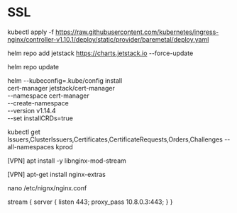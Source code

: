 # SSL

kubectl apply -f https://raw.githubusercontent.com/kubernetes/ingress-nginx/controller-v1.10.1/deploy/static/provider/baremetal/deploy.yaml


helm repo add jetstack https://charts.jetstack.io --force-update

helm repo update

helm --kubeconfig=.kube/config install \
  cert-manager jetstack/cert-manager \
  --namespace cert-manager \
  --create-namespace \
  --version v1.14.4 \
  --set installCRDs=true

  kubectl get Issuers,ClusterIssuers,Certificates,CertificateRequests,Orders,Challenges --all-namespaces
kprod



[VPN] apt install -y libnginx-mod-stream

[VPN] apt-get install nginx-extras


nano /etc/nignx/nginx.conf

stream {
  server {
    listen     443;
    proxy_pass 10.8.0.3:443;
  }
}
